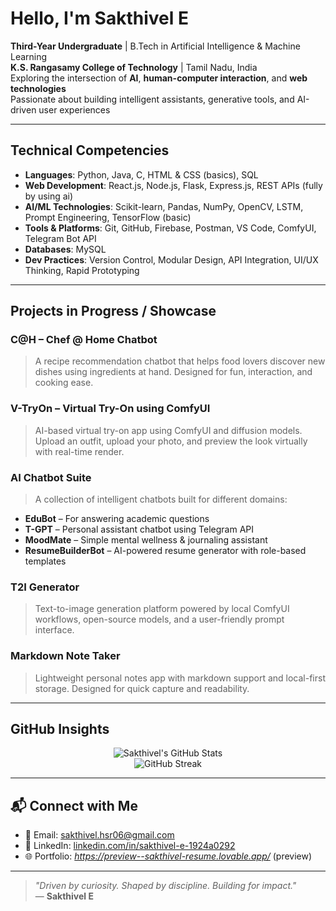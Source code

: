 # Hello, I'm Sakthivel E

 **Third-Year Undergraduate** | B.Tech in Artificial Intelligence & Machine Learning  
 **K.S. Rangasamy College of Technology** | Tamil Nadu, India  
 Exploring the intersection of **AI**, **human-computer interaction**, and **web technologies**  
 Passionate about building intelligent assistants, generative tools, and AI-driven user experiences  

---

## Technical Competencies

- **Languages**: Python, Java, C, HTML & CSS (basics), SQL  
- **Web Development**: React.js, Node.js, Flask, Express.js, REST APIs (fully by using ai)  
- **AI/ML Technologies**: Scikit-learn, Pandas, NumPy, OpenCV, LSTM, Prompt Engineering, TensorFlow (basic)  
- **Tools & Platforms**: Git, GitHub, Firebase, Postman, VS Code, ComfyUI, Telegram Bot API  
- **Databases**: MySQL
- **Dev Practices**: Version Control, Modular Design, API Integration, UI/UX Thinking, Rapid Prototyping  

---

## Projects in Progress / Showcase

### C@H – Chef @ Home Chatbot  
> A recipe recommendation chatbot that helps food lovers discover new dishes using ingredients at hand. Designed for fun, interaction, and cooking ease.

### V-TryOn – Virtual Try-On using ComfyUI  
> AI-based virtual try-on app using ComfyUI and diffusion models. Upload an outfit, upload your photo, and preview the look virtually with real-time render.

### AI Chatbot Suite  
> A collection of intelligent chatbots built for different domains:
-  **EduBot** – For answering academic questions
-  **T-GPT** – Personal assistant chatbot using Telegram API
-  **MoodMate** – Simple mental wellness & journaling assistant
-  **ResumeBuilderBot** – AI-powered resume generator with role-based templates

###  T2I Generator  
> Text-to-image generation platform powered by local ComfyUI workflows, open-source models, and a user-friendly prompt interface.

### Markdown Note Taker  
> Lightweight personal notes app with markdown support and local-first storage. Designed for quick capture and readability.

---

## GitHub Insights

<p align="center">
  <img src="https://github-readme-stats.vercel.app/api?username=SAKTHIVEL280&show_icons=true&theme=tokyonight" alt="Sakthivel's GitHub Stats" />
  <br />
  <img src="https://github-readme-streak-stats.herokuapp.com/?user=SAKTHIVEL280&theme=tokyonight" alt="GitHub Streak" />
</p>

---

## 📬 Connect with Me

- 📧 Email: [sakthivel.hsr06@gmail.com](mailto:sakthivel.hsr06@gmail.com)  
- 🔗 LinkedIn: [linkedin.com/in/sakthivel-e-1924a0292](https://www.linkedin.com/in/sakthivel-e-1924a0292)  
- 🌐 Portfolio: *https://preview--sakthivel-resume.lovable.app/* (preview)

---

> _"Driven by curiosity. Shaped by discipline. Building for impact."_  
> — **Sakthivel E**
